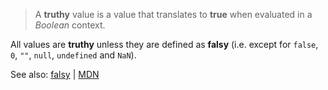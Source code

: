 > A **truthy** value is a value that translates to **true** when evaluated in a *Boolean* context.

All values are **truthy** unless they are defined as **falsy** (i.e. except for `false`, `0`, `""`, `null`, `undefined` and `NaN`).

See also: [falsy](https://github.com/FreeCodeCamp/FreeCodeCamp/wiki/js-falsey) | [MDN](https://developer.mozilla.org/en-US/docs/Glossary/Truthy)